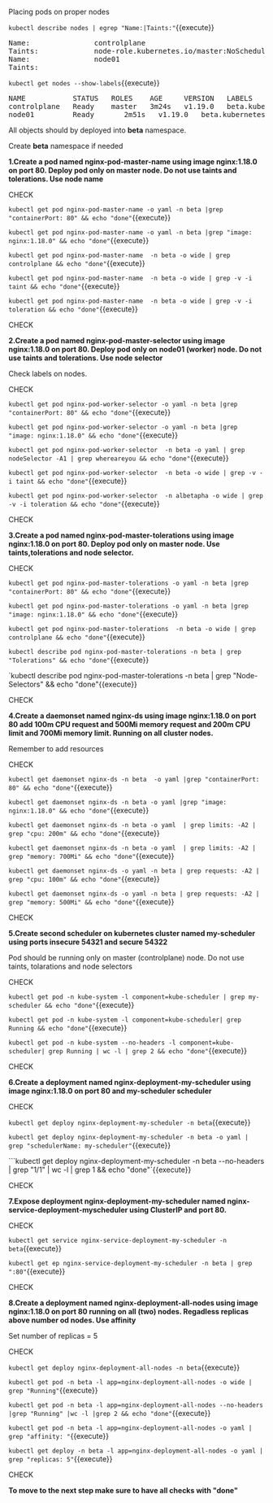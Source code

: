 Placing pods on proper nodes

`kubectl describe nodes | egrep "Name:|Taints:"`{{execute}}

<pre>
Name:               controlplane
Taints:             node-role.kubernetes.io/master:NoSchedule
Name:               node01
Taints:             <none>
</pre>

`kubectl get nodes --show-labels`{{execute}}

<pre>
NAME           STATUS   ROLES    AGE     VERSION   LABELS
controlplane   Ready    master   3m24s   v1.19.0   beta.kubernetes.io/arch=amd64,beta.kubernetes.io/os=linux,kubernetes.io/arch=amd64,kubernetes.io/hostname=controlplane,kubernetes.io/os=linux,node-role.kubernetes.io/master=,whereareyou=master
node01         Ready    <none>   2m51s   v1.19.0   beta.kubernetes.io/arch=amd64,beta.kubernetes.io/os=linux,kubernetes.io/arch=amd64,kubernetes.io/hostname=node01,kubernetes.io/os=linux,whereareyou=worker
</pre>

All objects should by deployed into **beta** namespace.

Create **beta** namespace if needed


**1.Create a pod named nginx-pod-master-name using image nginx:1.18.0 on port 80. Deploy pod only on master node. Do not use taints and tolerations. Use node name**

CHECK

`kubectl get pod nginx-pod-master-name -o yaml -n beta |grep "containerPort: 80" && echo "done"`{{execute}} 

`kubectl get pod nginx-pod-master-name -o yaml -n beta |grep "image: nginx:1.18.0" && echo "done"`{{execute}} 

`kubectl get pod nginx-pod-master-name  -n beta -o wide | grep controlplane && echo "done"`{{execute}} 

`kubectl get pod nginx-pod-master-name  -n beta -o wide | grep -v -i taint && echo "done"`{{execute}} 

`kubectl get pod nginx-pod-master-name  -n beta -o wide | grep -v -i toleration && echo "done"`{{execute}} 

CHECK


**2.Create a pod named nginx-pod-master-selector using image nginx:1.18.0 on port 80. Deploy pod only on node01 (worker) node. Do not use taints and tolerations. Use node selector**

Check labels on nodes. 



CHECK

`kubectl get pod nginx-pod-worker-selector -o yaml -n beta |grep "containerPort: 80" && echo "done"`{{execute}} 

`kubectl get pod nginx-pod-worker-selector -o yaml -n beta |grep "image: nginx:1.18.0" && echo "done"`{{execute}} 

`kubectl get pod nginx-pod-worker-selector  -n beta -o yaml | grep nodeSelector -A1 | grep whereareyou && echo "done"`{{execute}} 

`kubectl get pod nginx-pod-worker-selector  -n beta -o wide | grep -v -i taint && echo "done"`{{execute}} 

`kubectl get pod nginx-pod-worker-selector  -n albetapha -o wide | grep -v -i toleration && echo "done"`{{execute}} 

CHECK

**3.Create a pod named nginx-pod-master-tolerations using image nginx:1.18.0 on port 80. Deploy pod only on master node. Use taints,tolerations and node selector.**


CHECK

`kubectl get pod nginx-pod-master-tolerations -o yaml -n beta |grep "containerPort: 80" && echo "done"`{{execute}} 

`kubectl get pod nginx-pod-master-tolerations -o yaml -n beta |grep "image: nginx:1.18.0" && echo "done"`{{execute}} 

`kubectl get pod nginx-pod-master-tolerations  -n beta -o wide | grep controlplane && echo "done"`{{execute}} 

`kubectl describe pod nginx-pod-master-tolerations -n beta | grep "Tolerations" && echo "done"`{{execute}}

`kubectl describe pod nginx-pod-master-tolerations -n beta | grep "Node-Selectors" && echo "done"{{execute}}

CHECK

**4.Create a daemonset named nginx-ds using image nginx:1.18.0 on port 80 add 100m CPU request and 500Mi memory request and 200m CPU limit and 700Mi memory limit. Running on all cluster nodes.**

Remember to add resources


CHECK

`kubectl get daemonset nginx-ds -n beta  -o yaml |grep "containerPort: 80" && echo "done"`{{execute}} 

`kubectl get daemonset nginx-ds -n beta -o yaml |grep "image: nginx:1.18.0" && echo "done"`{{execute}} 

`kubectl get daemonset nginx-ds -n beta -o yaml  | grep limits: -A2 | grep "cpu: 200m" && echo "done"`{{execute}} 

`kubectl get daemonset nginx-ds -n beta -o yaml  | grep limits: -A2 | grep "memory: 700Mi" && echo "done"`{{execute}} 

`kubectl get daemonset nginx-ds -o yaml -n beta | grep requests: -A2 | grep "cpu: 100m" && echo "done"`{{execute}} 

`kubectl get daemonset nginx-ds -o yaml -n beta | grep requests: -A2 | grep "memory: 500Mi" && echo "done"`{{execute}} 

CHECK

**5.Create second scheduler on kubernetes cluster named my-scheduler using ports  insecure 54321  and secure 54322**

Pod should be running only on master (controlplane) node. Do not use taints, tolarations and node selectors

CHECK

`kubectl get pod -n kube-system -l component=kube-scheduler | grep my-scheduler && echo "done"`{{execute}} 

`kubectl get pod -n kube-system -l component=kube-scheduler| grep Running && echo "done"`{{execute}} 

`kubectl get pod -n kube-system --no-headers -l component=kube-scheduler| grep Running | wc -l | grep 2 && echo "done"`{{execute}}

CHECK

**6.Create a deployment named nginx-deployment-my-scheduler using image nginx:1.18.0 on port 80 and my-scheduler scheduler**


CHECK

```kubectl get deploy nginx-deployment-my-scheduler -n beta```{{execute}}

```kubectl get deploy nginx-deployment-my-scheduler -n beta -o yaml | grep "schedulerName: my-scheduler"```{{execute}}

```kubectl get deploy nginx-deployment-my-scheduler -n beta --no-headers | grep "1/1" | wc -l | grep 1 && echo "done"`{{execute}}

CHECK

**7.Expose deployment nginx-deployment-my-scheduler named nginx-service-deployment-myscheduler using ClusterIP and port 80.**


CHECK

`kubectl get service nginx-service-deployment-my-scheduler -n beta`{{execute}}

`kubectl get ep nginx-service-deployment-my-scheduler -n beta | grep ":80"`{{execute}}

CHECK

**8.Create a deployment named nginx-deployment-all-nodes using image nginx:1.18.0 on port 80 running on all (two) nodes. Regadless replicas above number od nodes. Use affinity**

Set number of replicas = 5


CHECK 

`kubectl get deploy nginx-deployment-all-nodes -n beta`{{execute}}

`kubectl get pod -n beta -l app=nginx-deployment-all-nodes -o wide | grep "Running"`{{execute}}

`kubectl get pod -n beta -l app=nginx-deployment-all-nodes --no-headers |grep "Running" |wc -l |grep 2 && echo "done"`{{execute}}

`kubectl get pod -n beta -l app=nginx-deployment-all-nodes -o yaml | grep "affinity: "`{{execute}}

`kubectl get deploy -n beta -l app=nginx-deployment-all-nodes -o yaml | grep "replicas: 5"`{{execute}}

CHECK


**To move to the next step make sure to have all checks with "done"**
